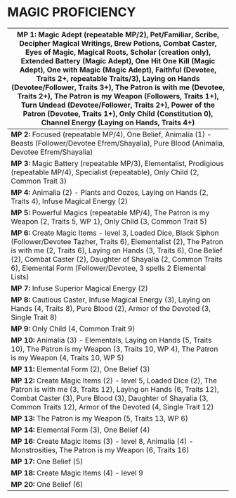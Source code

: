 # MAGIC PROFICIENCY

| **MP 1:** Magic Adept (repeatable MP/2), Pet/Familiar, Scribe, Decipher Magical Writings, Brew Potions, Combat Caster, Eyes of Magic, Magical Roots, Scholar (creation only), Extended Battery (Magic Adept), One Hit One Kill (Magic Adept), One with Magic (Magic Adept), Faithful (Devotee, Traits 2+, repeatable Traits/3), Laying on Hands (Devotee/Follower, Traits 3+), The Patron is with me (Devotee, Traits 2+), The Patron is my Weapon (Followers, Traits 1+), Turn Undead (Devotee/Follower, Traits 2+), Power of the Patron (Devotee, Traits 1+), Only Child (Constitution 0), Channel Energy (Laying on Hands, Traits 4+) |
| --- |
| **MP 2:** Focused (repeatable MP/4), One Belief, Animalia (1) - Beasts (Follower/Devotee Efrem/Shayalia), Pure Blood (Animalia, Devotee Efrem/Shayalia) |
| **MP 3:** Magic Battery (repeatable MP/3), Elementalist, Prodigious (repeatable MP/4), Specialist (repeatable), Only Child (2, Common Trait 3) |
| **MP 4:** Animalia (2) - Plants and Oozes, Laying on Hands (2, Traits 4), Infuse Magical Energy (2) |
| **MP 5:** Powerful Magics (repeatable MP/4), The Patron is my Weapon (2, Traits 5, WP 1), Only Child (3, Common Trait 5) |
| **MP 6:** Create Magic Items - level 3, Loaded Dice, Black Siphon (Follower/Devotee Tazher, Traits 6), Elementalist (2), The Patron is with me (2, Traits 6), Laying on Hands (3, Traits 6), One Belief (2), Combat Caster (2), Daughter of Shayalia (2, Common Traits 6), Elemental Form (Follower/Devotee, 3 spells 2 Elemental Lists) |
| **MP 7:** Infuse Superior Magical Energy (2) |
| **MP 8:** Cautious Caster, Infuse Magical Energy (3), Laying on Hands (4, Traits 8), Pure Blood (2), Armor of the Devoted (3, Single Trait 8) |
| **MP 9:** Only Child (4, Common Trait 9) |
| **MP 10:** Animalia (3) - Elementals, Laying on Hands (5, Traits 10), The Patron is my Weapon (3, Traits 10, WP 4), The Patron is my Weapon (4, Traits 10, WP 5) |
| **MP 11:** Elemental Form (2), One Belief (3) |
| **MP 12:** Create Magic Items (2) - level 5, Loaded Dice (2), The Patron is with me (3, Traits 12), Laying on Hands (6, Traits 12), Combat Caster (3), Pure Blood (3), Daughter of Shayalia (3, Common Traits 12), Armor of the Devoted (4, Single Trait 12) |
| **MP 13:** The Patron is my Weapon (5, Traits 13, WP 6) |
| **MP 14:** Elemental Form (3), One Belief (4) |
| **MP 16:** Create Magic Items (3) - level 8, Animalia (4) - Monstrosities, The Patron is my Weapon (6, Traits 16) |
| **MP 17:** One Belief (5) |
| **MP 18:** Create Magic Items (4) - level 9 |
| **MP 20:** One Belief (6) |